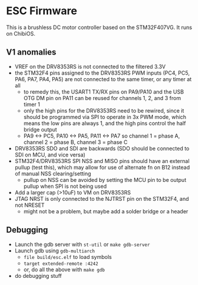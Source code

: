 ESC Firmware
=========

This is a brushless DC motor controller based on the STM32F407VG. It runs on ChibiOS.

V1 anomalies
-----
- VREF on the DRV8353RS is not connected to the filtered 3.3V
- the STM32F4 pins assigned to the DRV8353RS PWM inputs (PC4, PC5, PA6, PA7, PA4, PA5) are not connected to the same timer, or any timer at all
    - to remedy this, the USART1 TX/RX pins on PA9/PA10 and the USB OTG DM pin on PA11 can be reused for channels 1, 2, and 3 from timer 1
    - only the high pins for the DRV8353RS need to be rewired, since it should be programmed via SPI to operate in 3x PWM mode, which means the low pins are always 1, and the high pins control the half bridge output
    - PA9 <-> PC5, PA10 <-> PA5, PA11 <-> PA7 so channel 1 = phase A, channel 2 = phase B, channel 3 = phase C
- DRV8353RS SDO and SDI are backwards (SDO should be connected to SDI on MCU, and vice versa)
- STM32F4/DRV8353RS SPI NSS and MISO pins should have an external pullup (test this), which may allow for use of alternate fn on B12 instead of manual NSS clearing/setting
    - pullup on NSS can be avoided by setting the MCU pin to be output pullup when SPI is not being used
- Add a larger cap (>10uF) to VM on DRV8353RS
- JTAG NRST is only connected to the NJTRST pin on the STM32F4, and not NRESET
    - might not be a problem, but maybe add a solder bridge or a header

Debugging
-----
- Launch the gdb server with `st-util` or `make gdb-server`
- Launch gdb using `gdb-multiarch`
    - `file build/esc.elf` to load symbols
    - `target extended-remote :4242`
    - or, do all the above with `make gdb`
- do debugging stuff
